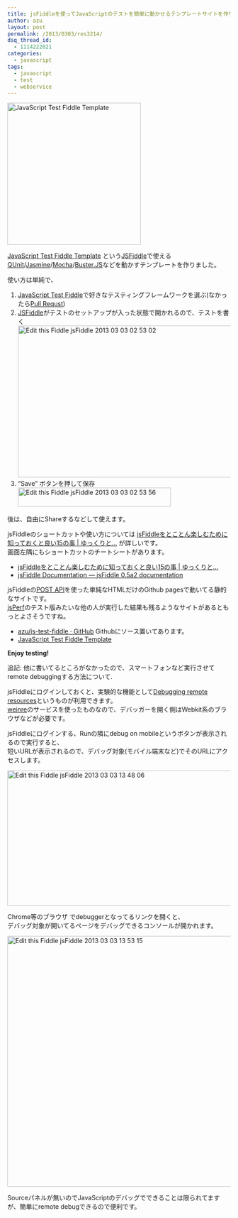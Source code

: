 ```yaml
---
title: jsFiddleを使ってJavaScriptのテストを簡単に動かせるテンプレートサイトを作りました
author: azu
layout: post
permalink: /2013/0303/res3214/
dsq_thread_id:
  - 1114222021
categories:
  - javascript
tags:
  - javascript
  - test
  - webservice
---
```

[<img title="JavaScript Test Fiddle Template.png" alt="JavaScript Test Fiddle Template" src="https://efcl.info/wp-content/uploads/2013/03/Buster-StaticJavaScript-Test-Fiddle-Template.png" width="301" height="320" border="0" />][1]

[JavaScript Test Fiddle Template][1] という[JSFiddle][2]で使える[QUnit][3]/[Jasmine][4]/[Mocha][5]/[Buster.JS][6]などを動かすテンプレートを作りました。

使い方は単純で、

1.  [JavaScript Test Fiddle][1]で好きなテスティングフレームワークを選ぶ(なかったら[Pull Requst][7])
2.  [JSFiddle][2]がテストのセットアップが入った状態で開かれるので、テストを書く  
    <img title="Edit this Fiddle - jsFiddle 2013-03-03 02-53-02.jpg" alt="Edit this Fiddle  jsFiddle 2013 03 03 02 53 02" src="https://efcl.info/wp-content/uploads/2013/03/Buster-StaticEdit-this-Fiddle-jsFiddle-2013-03-03-02-53-02.jpg" width="600" height="342" border="0" />
3.  &#8220;Save&#8221; ボタンを押して保存  
    <img title="Edit this Fiddle - jsFiddle 2013-03-03 02-53-56.jpg" alt="Edit this Fiddle  jsFiddle 2013 03 03 02 53 56" src="https://efcl.info/wp-content/uploads/2013/03/Buster-StaticEdit-this-Fiddle-jsFiddle-2013-03-03-02-53-56.jpg" width="345" height="43" border="0" />

後は、自由にShareするなどして使えます。

jsFiddleのショートカットや使い方については [jsFiddleをとことん楽しむために知っておくと良い15の事 | ゆっくりと…][8] が詳しいです。  
画面左隅にもショートカットのチートシートがあります。

*   [jsFiddleをとことん楽しむために知っておくと良い15の事 | ゆっくりと…][8]
*   [jsFiddle Documentation — jsFiddle 0.5a2 documentation][9]

jsFiddleの[POST API][10]を使った単純なHTMLだけのGithub pagesで動いてる静的なサイトです。  
[jsPerf][11]のテスト版みたいな他の人が実行した結果も残るようなサイトがあるともっとよさそうですね。

*   [azu/js-test-fiddle · GitHub][12] Githubにソース置いてあります。
*   [JavaScript Test Fiddle Template][1]

**Enjoy testing!**

追記: 他に書いてるところがなかったので、スマートフォンなど実行させてremote debuggingする方法について.

jsFiddleにログインしておくと、実験的な機能として[Debugging remote resources][13]というものが利用できます。  
<a class="reference external" href="http://pmuellr.github.com/weinre/">weinre</a>のサービスを使ったものなので、デバッガーを開く側はWebkit系のブラウザなどが必要です。

jsFiddleにログインする、Runの隣にdebug on mobileというボタンが表示されるので実行すると、  
短いURLが表示されるので、デバッグ対象(モバイル端末など)でそのURLにアクセスします。

<img title="Edit this Fiddle - jsFiddle 2013-03-03 13-48-06.jpg" alt="Edit this Fiddle  jsFiddle 2013 03 03 13 48 06" src="https://efcl.info/wp-content/uploads/2013/03/Buster-StaticEdit-this-Fiddle-jsFiddle-2013-03-03-13-48-06.jpg" width="700" height="305" />

Chrome等のブラウザ でdebuggerとなってるリンクを開くと、  
デバッグ対象が開いてるページをデバッグできるコンソールが開かれます。

<img title="Edit this Fiddle - jsFiddle 2013-03-03 13-53-15.jpg" alt="Edit this Fiddle  jsFiddle 2013 03 03 13 53 15" src="https://efcl.info/wp-content/uploads/2013/03/Buster-StaticEdit-this-Fiddle-jsFiddle-2013-03-03-13-53-15.jpg" width="585" height="565" border="0" />

Sourceパネルが無いのでJavaScriptのデバッグでできることは限られてますが、簡単にremote debugできるので便利です。

 [1]: http://azu.github.io/js-test-fiddle/
 [2]: http://jsfiddle.net/ "jsFiddle"
 [3]: http://qunitjs.com/
 [4]: http://pivotal.github.com/jasmine/
 [5]: http://visionmedia.github.com/mocha/
 [6]: http://busterjs.org/
 [7]: https://github.com/azu/js-test-fiddle/pulls
 [8]: http://tokkono.cute.coocan.jp/blog/slow/index.php/xhtmlcss/fun-with-jsfiddle/
 [9]: http://doc.jsfiddle.net/index.html
 [10]: http://doc.jsfiddle.net/api/post.html "POST"
 [11]: http://jsperf.com/
 [12]: https://github.com/azu/js-test-fiddle
 [13]: http://doc.jsfiddle.net/use/remote_debugging.html
